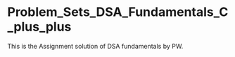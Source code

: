 # Problem_Sets_DSA_Fundamentals_C_plus_plus
This is the Assignment solution of DSA fundamentals by PW.
